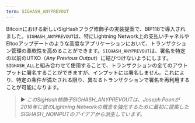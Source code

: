 ```yaml
---
term: SIGHASH_ANYPREVOUT
---
```


Bitcoinにおける新しいSigHashフラグ修飾子の実装提案で、BIP118で導入されました。`SIGHASH_ANYPREVOUT`は、特にLightning Network上の支払いチャネルやEltooアップデートのような高度なアプリケーションにおいて、トランザクション管理の柔軟性を高めることができます。`SIGHASH_ANYPREVOUT`は、署名を特定の以前のUTXO（*Any Previous Output*）に結びつけないようにします。`SIGHASH_ALL`と組み合わせて使用することで、トランザクションの全てのアウトプットに署名することができますが、インプットには署名しません。これにより、特定の条件が満たされる限り、異なるトランザクションで署名を再利用することが可能になります。

> ► *このSigHash修飾子SIGHASH_ANYPREVOUTは、Joseph Poonが2016年に彼のLightning Networkの概念を強化するために最初に提案したSIGHASH_NOINPUTのアイデアから派生しています。*